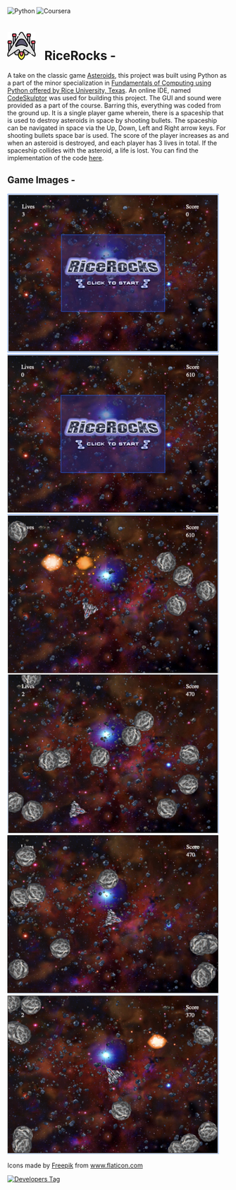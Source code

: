 ![Python](https://img.shields.io/badge/python-3670A0?style=for-the-badge&logo=python&logoColor=ffdd54)
![Coursera](https://img.shields.io/badge/Coursera-%230056D2.svg?style=for-the-badge&logo=Coursera&logoColor=white)


# <img width="64" height="64" src="./.extra/spaceship.png"> &nbsp; RiceRocks -

A take on the classic game [Asteroids](https://en.wikipedia.org/wiki/Asteroids_(video_game)), this project was built using Python as a part of the minor specialization in [Fundamentals of Computing using Python offered by Rice University, Texas](https://www.coursera.org/specializations/computer-fundamentals). An online IDE, named [CodeSkulptor](https://py2.codeskulptor.org/) was used for building this project. The GUI and sound were provided as a part of the course. Barring this, everything was coded from the ground up. It is a single player game wherein, there is a spaceship that is used to destroy asteroids in space by shooting bullets. The spaceship can be navigated in space via the Up, Down, Left and Right arrow keys. For shooting bullets space bar is used. The score of the player increases as and when an asteroid is destroyed, and each player has 3 lives in total. If the spaceship collides with the asteroid, a life is lost. You can find the implementation of the code [here](http://www.codeskulptor.org/#user47_xWqIal4M13pZTJc.py).

## Game Images -

<img width="480" height="360" src="./.extra/img_1.png"> &nbsp;
<img width="480" height="360" src="./.extra/img_2.png"> &nbsp;
<img width="480" height="360" src="./.extra/img_3.png"> &nbsp;
<img width="480" height="360" src="./.extra/img_4.png"> &nbsp;
<img width="480" height="360" src="./.extra/img_5.png"> &nbsp;
<img width="480" height="360" src="./.extra/img_6.png">

<div>Icons made by <a href="https://www.freepik.com" title="Freepik">Freepik</a> from <a href="https://www.flaticon.com/" title="Flaticon">www.flaticon.com</a></div>

[![Developers Tag](https://img.shields.io/badge/Developer-anuragagarwal97-black.svg)](https://github.com/anuragagarwal97)
